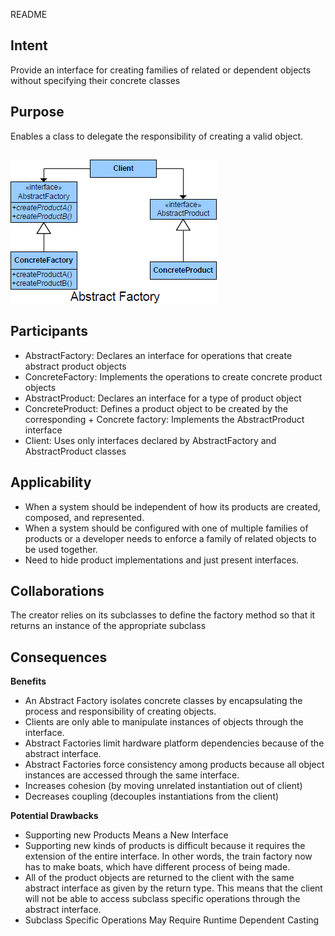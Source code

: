 README

## Intent ##

Provide an interface for creating families of related or dependent objects without specifying their concrete classes

## Purpose ##

Enables a class to delegate the responsibility of creating a valid object.

##

![alt text](./Images/AbstractFactory-1.md.png "AbstractFactory")

## Participants ##

+	AbstractFactory: Declares an interface for operations that create abstract product objects
+	ConcreteFactory: Implements the operations to create concrete product objects
+	AbstractProduct: Declares an interface for a type of product object
+	ConcreteProduct: Defines a product object to be created by the corresponding +	Concrete factory: Implements the AbstractProduct interface
+	Client: Uses only interfaces declared by AbstractFactory and AbstractProduct classes

## Applicability ##

+	When a system should be independent of how its products are created, composed, and represented.
+	When a system should be configured with one of multiple families of products or a developer needs to enforce a family of related objects to be used together.
+	Need to hide product implementations and just present interfaces.

## Collaborations ##
The creator relies on its subclasses to define the factory method so that it returns an instance of the appropriate subclass

## Consequences ##

**Benefits**

+	An Abstract Factory isolates concrete classes by encapsulating the process and responsibility of creating
objects.
+	Clients are only able to manipulate instances of objects through the interface.
+	Abstract Factories limit hardware platform dependencies because of the abstract interface.
+	Abstract Factories force consistency among products because all object instances are accessed through the same
interface.
+	Increases cohesion (by moving unrelated instantiation out of client)
+	Decreases coupling (decouples instantiations from the client)

**Potential Drawbacks**

+	Supporting new Products Means a New Interface
+	Supporting new kinds of products is difficult because it requires the extension of the entire interface. In other words, the train factory now has to make boats, which have different process of being made.
+	All of the product objects are returned to the client with the same abstract interface as given by the return type. This means that the client will not be able to access subclass specific operations through the abstract interface.
+	Subclass Specific Operations May Require Runtime Dependent Casting

